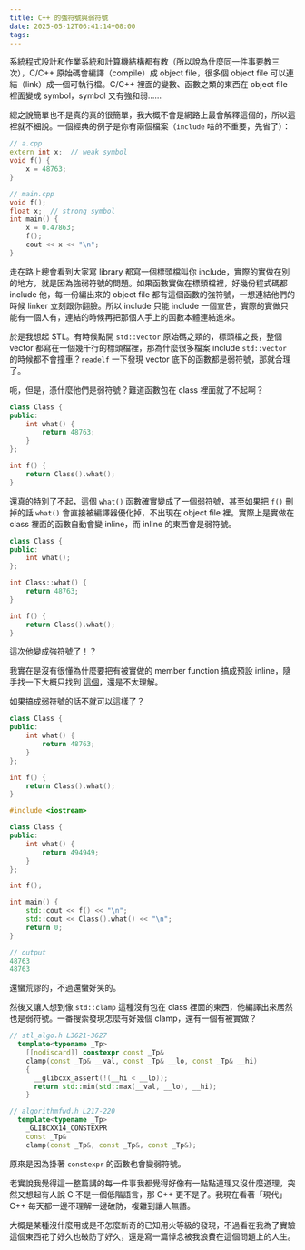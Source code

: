 ```yaml
---
title: C++ 的強符號與弱符號
date: 2025-05-12T06:41:14+08:00
tags:
---
```


系統程式設計和作業系統和計算機結構都有教（所以說為什麼同一件事要教三次），C/C++ 原始碼會編譯（compile）成 object file，很多個 object file 可以連結（link）成一個可執行檔。C/C++ 裡面的變數、函數之類的東西在 object file 裡面變成 symbol，symbol 又有強和弱......

總之說簡單也不是真的真的很簡單，我大概不會是網路上最會解釋這個的，所以這裡就不細說。一個經典的例子是你有兩個檔案（`include` 啥的不重要，先省了）：

```cpp
// a.cpp
extern int x;  // weak symbol
void f() {
    x = 48763;
}
```

```cpp
// main.cpp
void f();
float x;  // strong symbol
int main() {
    x = 0.47863;
    f();
    cout << x << "\n";
}
```

走在路上總會看到大家寫 library 都寫一個標頭檔叫你 include，實際的實做在別的地方，就是因為強弱符號的問題。如果函數實做在標頭檔裡，好幾份程式碼都 include 他，每一份編出來的 object file 都有這個函數的強符號，一想連結他們的時候 linker 立刻跟你翻臉。所以 include 只能 include 一個宣告，實際的實做只能有一個人有，連結的時候再把那個人手上的函數本體連結進來。

於是我想起 STL。有時候點開 `std::vector` 原始碼之類的，標頭檔之長，整個 vector 都寫在一個幾千行的標頭檔裡，那為什麼很多檔案 include `std::vector` 的時候都不會撞車？`readelf` 一下發現 vector 底下的函數都是弱符號，那就合理了。

呃，但是，憑什麼他們是弱符號？難道函數包在 class 裡面就了不起啊？

```cpp
class Class {
public:
    int what() {
        return 48763;
    }
};

int f() {
    return Class().what();
}
```

還真的特別了不起，這個 `what()` 函數確實變成了一個弱符號，甚至如果把 `f()` 刪掉的話 `what()` 會直接被編譯器優化掉，不出現在 object file 裡。實際上是實做在 class 裡面的函數自動會變 inline，而 inline 的東西會是弱符號。

```cpp
class Class {
public:
    int what();
};

int Class::what() {
    return 48763;
}

int f() {
    return Class().what();
}
```

這次他變成強符號了！？

我實在是沒有很懂為什麼要把有被實做的 member function 搞成預設 inline，隨手找一下大概只找到 [這個](https://stackoverflow.com/questions/64908813/why-is-the-symbol-of-member-function-weak)，還是不太理解。

如果搞成弱符號的話不就可以這樣了？

```cpp
class Class {
public:
    int what() {
        return 48763;
    }
};

int f() {
    return Class().what();
}
```

```cpp
#include <iostream>

class Class {
public:
    int what() {
        return 494949;
    }
};

int f();

int main() {
    std::cout << f() << "\n";
    std::cout << Class().what() << "\n";
    return 0;
}
```

```cpp
// output
48763
48763
```

還蠻荒謬的，不過還蠻好笑的。

然後又讓人想到像 `std::clamp` 這種沒有包在 class 裡面的東西，他編譯出來居然也是弱符號。一番搜索發現怎麼有好幾個 clamp，還有一個有被實做？

```cpp
// stl_algo.h L3621-3627
  template<typename _Tp>
    [[nodiscard]] constexpr const _Tp&
    clamp(const _Tp& __val, const _Tp& __lo, const _Tp& __hi)
    {
      __glibcxx_assert(!(__hi < __lo));
      return std::min(std::max(__val, __lo), __hi);
    }

// algorithmfwd.h L217-220
  template<typename _Tp>
    _GLIBCXX14_CONSTEXPR
    const _Tp&
    clamp(const _Tp&, const _Tp&, const _Tp&);
```

原來是因為掛著 `constexpr` 的函數也會變弱符號。

老實說我覺得這一整篇講的每一件事我都覺得好像有一點點道理又沒什麼道理，突然又想起有人說 C 不是一個低階語言，那 C++ 更不是了。我現在看著「現代」C++ 每天都一邊不理解一邊破防，複雜到讓人無語。

大概是某種沒什麼用或是不怎麼新奇的已知用火等級的發現，不過看在我為了實驗這個東西花了好久也破防了好久，還是寫一篇悼念被我浪費在這個問題上的人生。
